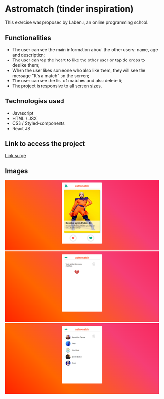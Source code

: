 # Astromatch (tinder inspiration)
This exercise was proposed by Labenu, an online programming school.

## Functionalities
* The user can see the main information about the other users: name, age and description;
* The user can tap the heart to like the other user or tap de cross to deslike them;
* When the user likes someone who also like them, they will see the message "It's a match" on the screen;
* The user can see the list of matches and also delete it;
* The project is responsive to all screen sizes.

## Technologies used
* Javascript
* HTML / JSX
* CSS / Styled-components
* React JS

## Link to access the project
[Link surge](https://macabre-bean.surge.sh/)

## Images
![Image1](printAstromatch1.png)
![Image2](printAstromatch2.png)
![Image3](printAstromatch3.png)
